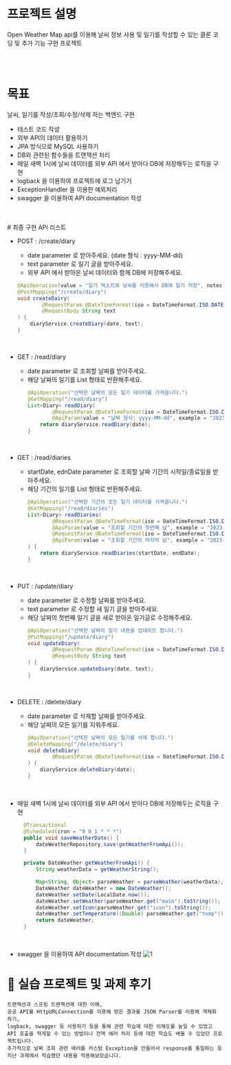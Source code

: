 # 프로젝트 설명
 Open Weather Map api를 이용해 날씨 정보 사용 및 일기를 작성할 수 있는 클론 코딩 및 추가 기능 구현 프로젝트

 <br>
 <br>

 # 목표
 날씨, 일기를 작성/조회/수정/삭제 하는 백엔드 구현
 - 테스트 코드 작성
 - 외부 API의 데이터 활용하기
 - JPA 방식으로 MySQL 사용하기
 - DB와 관련된 함수들을 트랜잭션 처리
 - 매일 새벽 1시에 날씨 데이터를 외부 API 에서 받아다 DB에 저장해두는 로직을 구현
 - logback 을 이용하여 프로젝트에 로그 남기기
 - ExceptionHandler 을 이용한 예외처리
 - swagger 을 이용하여 API documentation 작성
 <br>
 <br>
 # 최종 구현 API 리스트

- POST : /create/diary
  -  date parameter 로 받아주세요. (date 형식 : yyyy-MM-dd)
  -  text parameter 로 일기 글을 받아주세요.
  -  외부 API 에서 받아온 날씨 데이터와 함께 DB에 저장해주세요.
    ```java
    @ApiOperation(value = "일기 텍스트와 날씨를 이용해서 DB에 일기 저장", notes = "자세한 내용은 아래 사이트를 참고하세요")
    @PostMapping("/create/diary")
    void createDairy(
            @RequestParam @DateTimeFormat(iso = DateTimeFormat.ISO.DATE) LocalDate date,
            @RequestBody String text
    ) {
        diaryService.createDiary(date, text);
    }    
    ```
     <br>
    
- GET : /read/diary
  - date parameter 로 조회할 날짜를 받아주세요.
  - 해당 날짜의 일기를 List 형태로 반환해주세요.
    ```java
    @ApiOperation("선택한 날짜의 모든 일기 데이터를 가져옵니다.")
    @GetMapping("/read/diary")
    List<Diary> readDiary(
            @RequestParam @DateTimeFormat(iso = DateTimeFormat.ISO.DATE)
            @ApiParam(value = "날짜 형식: yyyy-MM-dd", example = "2023-07-07") LocalDate date) {
        return diaryService.readDiary(date);
    }
    ```
  <br>
- GET : /read/diaries
  - startDate, ednDate parameter 로 조회할 날짜 기간의 시작일/종료일을 받아주세요.
  - 해당 기간의 일기를 List 형태로 반환해주세요.
    ```java
    @ApiOperation("선택한 기간의 모든 일기 데이터를 가져옵니다.")
    @GetMapping("/read/diaries")
    List<Diary> readDiaries(
            @RequestParam @DateTimeFormat(iso = DateTimeFormat.ISO.DATE)
            @ApiParam(value = "조회할 기간의 첫번째 날", example = "2023-07-07") LocalDate startDate,
            @RequestParam @DateTimeFormat(iso = DateTimeFormat.ISO.DATE)
            @ApiParam(value = "조회할 기간의 마지막 날", example = "2023-07-31") LocalDate endDate
    ) {
        return diaryService.readDiaries(startDate, endDate);
    }
    ```
  <br>
- PUT : /update/diary
  - date parameter 로 수정할 날짜를 받아주세요.
  - text parameter 로 수정할 새 일기 글을 받아주세요.
  - 해당 날짜의 첫번째 일기 글을 새로 받아온 일기글로 수정해주세요.
    ```java
    @ApiOperation("선택한 날짜의 일기 내용을 업데이트 합니다.")
    @PutMapping("/update/diary")
    void updateDiary(
            @RequestParam @DateTimeFormat(iso = DateTimeFormat.ISO.DATE) LocalDate date,
            @RequestBody String text
    ) {
        diaryService.updateDiary(date, text);
    }
    ```
    <br>
- DELETE : /delete/diary
  - date parameter 로 삭제할 날짜를 받아주세요.
  - 해당 날짜의 모든 일기를 지워주세요.
    ```java
    @ApiOperation("선택한 날짜의 모든 일기를 삭제 합니다.")
    @DeleteMapping("/delete/diary")
    void deleteDiary(
            @RequestParam @DateTimeFormat(iso = DateTimeFormat.ISO.DATE) LocalDate date
    ) {
        diaryService.deleteDiary(date);
    }
    ```
    <br>
- 매일 새벽 1시에 날씨 데이터를 외부 API 에서 받아다 DB에 저장해두는 로직을 구현
  ```java
    @Transactional
    @Scheduled(cron = "0 0 1 * * *")
    public void saveWeatherDate() {
        dateWeatherRepository.save(getWeatherFromApi());
    }

    private DateWeather getWeatherFromApi() {
        String weatherData = getWeatherString();

        Map<String, Object> parseWeather = parseWeather(weatherData);
        DateWeather dateWeather = new DateWeather();
        dateWeather.setDate(LocalDate.now());
        dateWeather.setWeather(parseWeather.get("main").toString());
        dateWeather.setIcon(parseWeather.get("icon").toString());
        dateWeather.setTemperature((Double) parseWeather.get("temp"));
        return dateWeather;
    }
  ```
  <br>

- swagger 을 이용하여 API documentation 작성
  ![1](https://github.com/wooooozin/WeatherDemo/assets/95316662/8405e246-bc5f-4643-9847-3c30ad6bd171)

# 🐯 실습 프로젝트 및 과제 후기
```text
트랜잭션과 스프링 트랜잭션에 대한 이해,
공공 API를 HttpURLConnection를 이용해 받은 결과를 JSON Parser를 이용해 객체화 하기,
logback, swagger 등 사용하기 등을 통해 관련 학습에 대한 이해도를 높일 수 있었고
API 호출을 적게할 수 있는 방법이나 전역 에러 처리 등에 대한 학습도 배울 수 있었던 프로젝트입니다.
추가적으로 날짜 조회 관련 에러를 커스텀 Exception을 만들어서 response를 통일하는 등
지난 과제에서 학습했던 내용을 적용해보았습니다.
```
 
